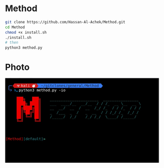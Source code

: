 # Method
```bash
git clone https://github.com/Hassan-Al-Achek/Method.git
cd Method
chmod +x install.sh
./install.sh
# then 
python3 method.py
```
# Photo
![Demo Photo](/Method.jpg)
